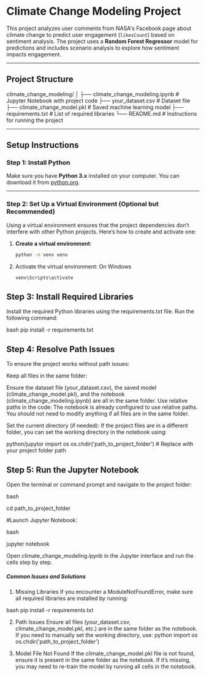 # Climate Change Modeling Project

This project analyzes user comments from NASA's Facebook page about climate change to predict user engagement (`likesCount`) based on sentiment analysis. The project uses a **Random Forest Regressor** model for predictions and includes scenario analysis to explore how sentiment impacts engagement.

---

## **Project Structure**

climate_change_modeling/ │ ├── climate_change_modeling.ipynb # Jupyter Notebook with project code ├── your_dataset.csv # Dataset file ├── climate_change_model.pkl # Saved machine learning model ├── requirements.txt # List of required libraries └── README.md # Instructions for running the project


---

## **Setup Instructions**

### **Step 1: Install Python**
Make sure you have **Python 3.x** installed on your computer. You can download it from [python.org](https://www.python.org/).

---

### **Step 2: Set Up a Virtual Environment (Optional but Recommended)**

Using a virtual environment ensures that the project dependencies don’t interfere with other Python projects. Here’s how to create and activate one:

1. **Create a virtual environment**:
   ```bash
   python -m venv venv

2. Activate the virtual environment:
On Windows
    ```bash
   venv\Scripts\activate


## Step 3: Install Required Libraries
Install the required Python libraries using the requirements.txt file. Run the following command:

bash
pip install -r requirements.txt

## Step 4: Resolve Path Issues
To ensure the project works without path issues:

Keep all files in the same folder:

Ensure the dataset file (your_dataset.csv), the saved model (climate_change_model.pkl), and the notebook (climate_change_modeling.ipynb) are all in the same folder.
Use relative paths in the code: The notebook is already configured to use relative paths. You should not need to modify anything if all files are in the same folder.

Set the current directory (if needed): If the project files are in a different folder, you can set the working directory in the notebook using:

python/jupytor
import os
os.chdir('path_to_project_folder')  # Replace with your project folder path


## Step 5: Run the Jupyter Notebook
Open the terminal or command prompt and navigate to the project folder:

bash

cd path_to_project_folder

#Launch Jupyter Notebook:

bash

jupyter notebook


Open climate_change_modeling.ipynb in the Jupyter interface and run the cells step by step.


##### Common Issues and Solutions
1. Missing Libraries
If you encounter a ModuleNotFoundError, make sure all required libraries are installed by running:

bash
pip install -r requirements.txt

2. Path Issues
Ensure all files (your_dataset.csv, climate_change_model.pkl, etc.) are in the same folder as the notebook.
If you need to manually set the working directory, use:
python
import os
os.chdir('path_to_project_folder')

3. Model File Not Found
If the climate_change_model.pkl file is not found, ensure it is present in the same folder as the notebook. If it’s missing, you may need to re-train the model by running all cells in the notebook.

